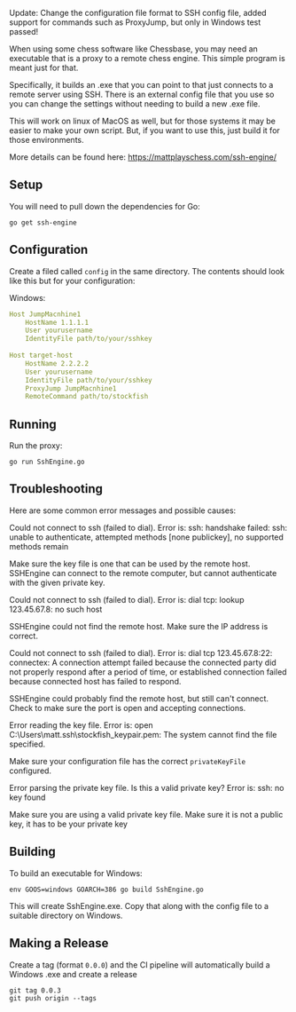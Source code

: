Update: Change the configuration file format to SSH config file, added support for commands such as ProxyJump, but only in Windows test passed!



When using some chess software like Chessbase, you may need an executable that is a proxy to a remote chess engine. This simple program is meant just for that.

Specifically, it builds an .exe that you can point to that just connects to a remote server using SSH. There is an external config file that you use so you can change the settings without needing to build a new .exe file.

This will work on linux of MacOS as well, but for those systems it may be easier to make your own script. But, if you want to use this, just build it for those environments.

More details can be found here: https://mattplayschess.com/ssh-engine/

## Setup

You will need to pull down the dependencies for Go:

```
go get ssh-engine
```

## Configuration

Create a filed called `config` in the same directory. The contents should look like this but for your configuration:

Windows:

```yml
Host JumpMacnhine1
    HostName 1.1.1.1
    User yourusername
    IdentityFile path/to/your/sshkey
  
Host target-host
    HostName 2.2.2.2
    User yourusername
    IdentityFile path/to/your/sshkey
    ProxyJump JumpMacnhine1
	RemoteCommand path/to/stockfish
```

## Running

Run the proxy:

```
go run SshEngine.go
```

## Troubleshooting

Here are some common error messages and possible causes:

>>>
Could not connect to ssh (failed to dial). Error is: ssh: handshake failed: ssh: unable to authenticate, attempted methods [none publickey], no supported methods remain
>>>

Make sure the key file is one that can be used by the remote host. SSHEngine can connect to the remote computer, but cannot authenticate with the given private key.

>>>
Could not connect to ssh (failed to dial). Error is: dial tcp: lookup 123.45.67.8: no such host
>>>

SSHEngine could not find the remote host. Make sure the IP address is correct.

>>>
Could not connect to ssh (failed to dial). Error is: dial tcp 123.45.67.8:22: connectex: A connection attempt failed because the connected party did not properly respond after a period of time, or established connection failed because connected host has failed to respond.
>>>

SSHEngine could probably find the remote host, but still can't connect. Check to make sure the port is open and accepting connections.

>>>
Error reading the key file. Error is: open C:\Users\matt\.ssh\stockfish_keypair.pem: The system cannot find the file specified.
>>>

Make sure your configuration file has the correct `privateKeyFile` configured.

>>>
Error parsing the private key file. Is this a valid private key? Error is: ssh: no key found
>>>

Make sure you are using a valid private key file. Make sure it is not a public key, it has to be your private key

## Building

To build an executable for Windows:

```
env GOOS=windows GOARCH=386 go build SshEngine.go
```

This will create SshEngine.exe. Copy that along with the config file to a suitable directory on Windows.

## Making a Release

Create a tag (format `0.0.0`) and the CI pipeline will automatically build a Windows .exe and create a release

```
git tag 0.0.3
git push origin --tags
```
